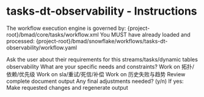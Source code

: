 # tasks-dt-observability - Instructions

<critical>The workflow execution engine is governed by: {project-root}/bmad/core/tasks/workflow.xml</critical>
<critical>You MUST have already loaded and processed: {project-root}/bmad/snowflake/workflows/tasks-dt-observability/workflow.yaml</critical>

<workflow>

<step n="1" goal="Understand Requirements">
<action>Ask the user about their requirements for this streams/tasks/dynamic tables observability</action>
<ask>What are your specific needs and constraints?</ask>
</step>

<step n="2" goal="拓扑/依赖/优先级">
<action>Work on 拓扑/依赖/优先级</action>
<template-output section="topology"/>
</step>

<step n="3" goal="SLA/重试/死信/补偿">
<action>Work on sla/重试/死信/补偿</action>
<template-output section="sla"/>
</step>

<step n="4" goal="历史失败与趋势">
<action>Work on 历史失败与趋势</action>
<template-output section="history"/>
</step>

<step n="5" goal="Review and Finalize">
<action>Review complete document output</action>
<ask>Any final adjustments needed? (y/n)</ask>
<check>If yes:</check>
  <action>Make requested changes and regenerate output</action>
</step>

</workflow>
